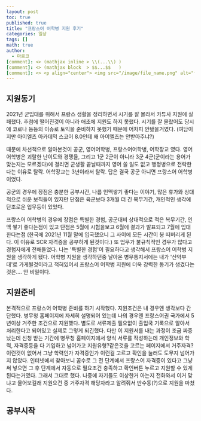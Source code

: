 ```yaml
---
layout: post
toc: true
published: true
title: "프랑스어 어학병 지원 후기"
categories: 일상
tags: []
math: true
author:
  - 마르코
[comment]: <> (mathjax inline > \\(...\\) )
[comment]: <> (mathjax block  > $$...$$   )
[comment]: <> <p align="center"> <img src="/image/file_name.png" alt="file_name" width="420" height="300"> </p>
---
```


## 지원동기 
2021년 군입대를 위해서 프랑스 생활을 정리하면서 시기를 잘 몰라서 카튜사 지원에 실패했다. 추첨에 떨어진것이 아니라 애초에 지원도 하지 못했다. 시기를 잘 몰랐어도 당시에 코로나 등등의 이슈로 토익을 준비하지 못했기 때문에 어차피 안됐을거였다. (여담이지만 아이엘츠 아카데믹 스코어 8.0인데 왜 아이엘츠는 안받아주냐?)

때문에 차선책으로 알아본것이 공군, 영어어학병, 프랑스어어학병, 어학장교 였다. 영어 어학병은 괴랄한 난이도와 경쟁율, 그리고 1군 2군이 아니라 3군 4군(군이라는 용어가 맞는지는 모르겠다)에 걸리면 군생활 끝날때까지 영어 쓸 일도 없고 행정병으로 전락한다는 이유로 탈락. 어학장교는 3년이라서 탈락. 답은 결국 공군 아니면 프랑스어 어학병이었다.

공군의 경우에 장점은 충분한 공부시간, 나름 인맥쌓기 좋다는 이야기, 많은 휴가와 상대적으로 쉬운 보직들이 있지만 단점은 육군보다 3개월 더 긴 복무기간, 개인적인 생각에 단조로운 업무등이 있었다.

프랑스어 어학병의 경우에 장점은 특별한 경험, 공군대비 상대적으로 적은 복무기간, 인맥 쌓기 좋다는점이 있고 단점은 5월에 시험을보고 6월에 결과가 발표되고 7월에 입대한다는점 (한국에 2021년 11월 말에 입국했으니 그 사이에 모든 시간이 붕 떠버리게 된다. 이 이유로 SCR 자격증을 공부하게 된것이다.) 또 업무가 불규칙적인 경우가 많다고 경험자에게 전해들었다. 나는 '특별한 경험'이 필요하다고 생각해서 프랑스어 어학병 지원을 생각하게 됐다.
어학병 지원을 생각하던중 날아온 병무통지서에는 내가 '산악부대'로 가게될것이라고 적혀있어서 프랑스어 어학병 지원에 더욱 강력한 동기가 생겼다는것은.... 안 비밀이다.

## 지원준비
본격적으로 프랑스어 어학병 준비를 하기 시작했다. 지원조건은 내 경우엔 생각보다 간단했다. 병무청 홈페이지에 자세히 설명되어 있는데 나의 경우엔 프랑스어권 국가에서 5년이상 거주한 조건으로 지원했다. 별도로 서류제출 필요없이 출입국 기록으로 알아서 처리한다고 되어있고 실제로 그렇게 되긴했다. 다만 이 지원서를 내는 과정이 조금 짜증났는데 신청 받는 기간에 병무청 홈페이지에서 양식 서류를 작성하는데 개인정보와 학력, 자격증등을 다 기입하고 넘어가고 지원유형?같은것을 고르는 페이지에서 거주자격?이런것이 없어서 그냥 학력인가 자격증인가 이런걸 고르고 확인을 눌러도 도무지 넘어가지 않았다. 인터넷에서 찾아보니 꼼수로 그 전 단계에서 프랑스어 자격증이 있다고 그냥 써 넣으면 그 후 단계에서 자동으로 필요조건 충족하고 확인버튼 누르고 지원할 수 있게 된다는거였다. 그래서 그대로 했다. 나중에 자기들도 이상한거 아는지 전화와서 이거 맞냐고 물어보길래 지원요건 중 거주자격 해당자라고 알려줘서 반수동(?)으로 지원을 마쳤다.

## 공부시작